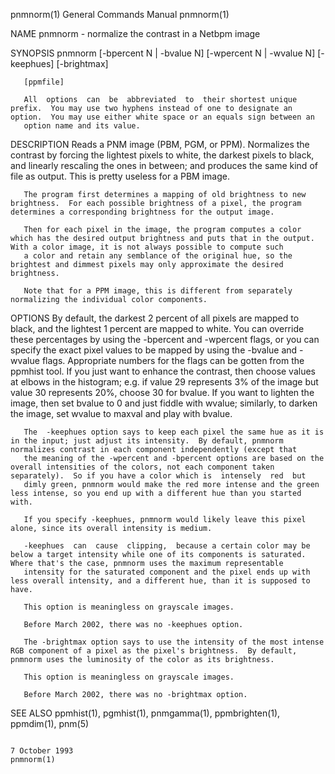 pnmnorm(1)                                                                               General Commands Manual                                                                               pnmnorm(1)

NAME
       pnmnorm - normalize the contrast in a Netbpm image

SYNOPSIS
       pnmnorm [-bpercent N | -bvalue N] [-wpercent N | -wvalue N] [-keephues] [-brightmax]

       [ppmfile]

       All  options  can  be  abbreviated  to  their shortest unique prefix.  You may use two hyphens instead of one to designate an option.  You may use either white space or an equals sign between an
       option name and its value.

DESCRIPTION
       Reads a PNM image (PBM, PGM, or PPM).  Normalizes the contrast by forcing the lightest pixels to white, the darkest pixels to black, and linearly rescaling the ones in between; and produces  the
       same kind of file as output.  This is pretty useless for a PBM image.

       The program first determines a mapping of old brightness to new brightness.  For each possible brightness of a pixel, the program determines a corresponding brightness for the output image.

       Then for each pixel in the image, the program computes a color which has the desired output brightness and puts that in the output.  With a color image, it is not always possible to compute such
       a color and retain any semblance of the original hue, so the brightest and dimmest pixels may only approximate the desired brightness.

       Note that for a PPM image, this is different from separately normalizing the individual color components.

OPTIONS
       By default, the darkest 2 percent of all pixels are mapped to black, and the lightest 1 percent are mapped to white.  You can override these percentages by  using  the  -bpercent  and  -wpercent
       flags, or you can specify the exact pixel values to be mapped by using the -bvalue and -wvalue flags.  Appropriate numbers for the flags can be gotten from the ppmhist tool.  If you just want to
       enhance the contrast, then choose values at elbows in the histogram; e.g. if value 29 represents 3% of the image but value 30 represents 20%, choose 30 for bvalue.  If you want  to  lighten  the
       image, then set bvalue to 0 and just fiddle with wvalue; similarly, to darken the image, set wvalue to maxval and play with bvalue.

       The  -keephues option says to keep each pixel the same hue as it is in the input; just adjust its intensity.  By default, pnmnorm normalizes contrast in each component independently (except that
       the meaning of the -wpercent and -bpercent options are based on the overall intensities of the colors, not each component taken separately).  So if you have a color which is  intensely  red  but
       dimly green, pnmnorm would make the red more intense and the green less intense, so you end up with a different hue than you started with.

       If you specify -keephues, pnmnorm would likely leave this pixel alone, since its overall intensity is medium.

       -keephues  can  cause  clipping,  because a certain color may be below a target intensity while one of its components is saturated.  Where that's the case, pnmnorm uses the maximum representable
       intensity for the saturated component and the pixel ends up with less overall intensity, and a different hue, than it is supposed to have.

       This option is meaningless on grayscale images.

       Before March 2002, there was no -keephues option.

       The -brightmax option says to use the intensity of the most intense RGB component of a pixel as the pixel's brightness.  By default, pnmnorm uses the luminosity of the color as its brightness.

       This option is meaningless on grayscale images.

       Before March 2002, there was no -brightmax option.

SEE ALSO
       ppmhist(1), pgmhist(1), pnmgamma(1), ppmbrighten(1), ppmdim(1), pnm(5)

                                                                                              7 October 1993                                                                                   pnmnorm(1)
